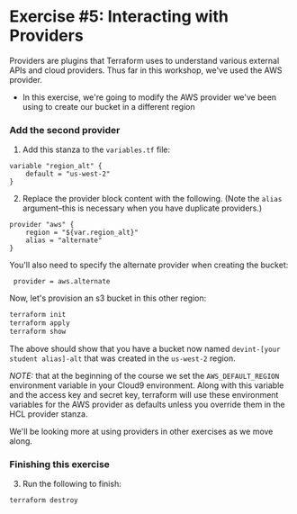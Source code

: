 # Exercise #5: Interacting with Providers

Providers are plugins that Terraform uses to understand various external APIs and cloud providers. Thus far in this
workshop, we've used the AWS provider.

* In this exercise, we're going to modify the AWS provider we've been using to create our bucket in a different region

### Add the second provider

1. Add this stanza to the `variables.tf` file:

 ```hcl
 variable "region_alt" {
     default = "us-west-2"
 }
 ```

2. Replace the provider block content with the following.
(Note the `alias` argument–this is necessary when you have duplicate providers.)

 ```hcl
 provider "aws" {
     region = "${var.region_alt}"
     alias = "alternate"
 }
 ```

 You'll also need to specify the alternate provider when creating the bucket:

 ```hcl
  provider = aws.alternate
 ```

 Now, let's provision an s3 bucket in this other region:

 ```bash
 terraform init
 terraform apply
 terraform show
 ```
The above should show that you have a bucket now named `devint-[your student alias]-alt` that was created in the
`us-west-2` region.

 *NOTE:* that at the beginning of the course we set the `AWS_DEFAULT_REGION` environment variable in your Cloud9 environment. Along with this variable and the access key and secret key, terraform will use these environment variables for the AWS provider as defaults unless you override them in the HCL provider stanza.

 We'll be looking more at using providers in other exercises as we move along.

### Finishing this exercise

3. Run the following to finish:

 ```bash
 terraform destroy
 ```

